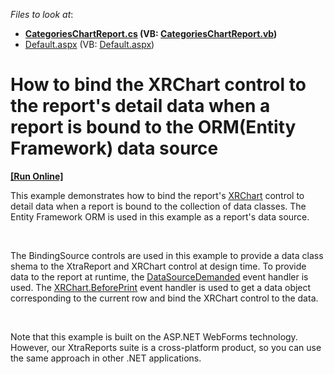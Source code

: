<!-- default file list -->
*Files to look at*:

* **[CategoriesChartReport.cs](./CS/E5153/CategoriesChartReport.cs) (VB: [CategoriesChartReport.vb](./VB/E5153/CategoriesChartReport.vb))**
* [Default.aspx](./CS/E5153/Default.aspx) (VB: [Default.aspx](./VB/E5153/Default.aspx))
<!-- default file list end -->
# How to bind the XRChart control to the report's detail data when a report is bound to the ORM(Entity Framework) data source 
<!-- run online -->
**[[Run Online]](https://codecentral.devexpress.com/e5153)**
<!-- run online end -->


<p>This example demonstrates how to bind the report's <a href="https://documentation.devexpress.com/#XtraReports/clsDevExpressXtraReportsUIXRCharttopic"><u>XRChart</u></a> control to detail data when a report is bound to the collection of data classes. The Entity Framework ORM is used in this example as a report's data source.</p><br />
<p>The BindingSource controls are used in this example to provide a data class shema to the XtraReport and XRChart control at design time. To provide data to the report at runtime, the <a href="https://documentation.devexpress.com/#XtraReports/DevExpressXtraReportsUIXtraReportBase_DataSourceDemandedtopic"><u>DataSourceDemanded</u></a> event handler is used. The <a href="https://documentation.devexpress.com/#XtraReports/DevExpressXtraReportsUIXRControl_BeforePrinttopic"><u>XRChart.BeforePrint</u></a> event handler is used to get a data object corresponding to the current row and bind the XRChart control to the data.</p><br />
<p>Note that this example is built on the ASP.NET WebForms technology. However, our XtraReports suite is a cross-platform product, so you can use the same approach in other .NET applications.</p>

<br/>


